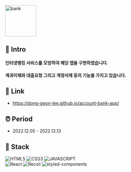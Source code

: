 <img width="100" height="100" alt="bank" src="https://user-images.githubusercontent.com/69576865/207539786-4203251e-7665-4726-a441-05633f692ab1.png">

## :mag_right: Intro
#### 인터넷뱅킹 서비스를 모방하여 해당 앱을 구현하였습니다.
#### 계과이체와 대출요청 그리고 계정삭제 등의 기능을 가지고 있습니다.
    
## :link: Link
- https://dong-geon-lee.github.io/account-bank-app/

## :alarm_clock: Period
- 2022.12.05 - 2022.12.13

## :seedling: Stack

![HTML5](https://img.shields.io/badge/HTML5-E34F26?style=for-the-badge&logo=HTML5&logoColor=fff)
![CSS3](https://img.shields.io/badge/CSS3-1572B6?style=for-the-badge&logo=CSS3&logoColor=fff)
![JAVASCRIPT](https://img.shields.io/badge/JavaScript-343a40?style=for-the-badge&logo=JavaScript&logoColor=F7DF1E)  
![React](https://img.shields.io/badge/React-444444?style=for-the-badge&logo=React)
![Recoil](https://img.shields.io/badge/Recoil-00A4DC?style=for-the-badge&logo=Relay&logoColor=fff)
![styled-components](https://img.shields.io/badge/styled--Components-DB7093?style=for-the-badge&logo=styled-components&logoColor=fff)


